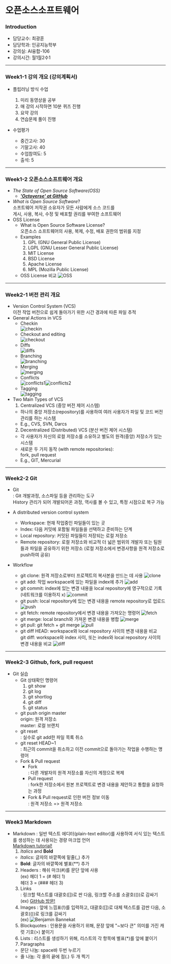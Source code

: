 # **오픈소스소프트웨어**

### Introduction
* 담당교수: 최광훈
* 담당학과: 인공지능학부
* 강의실: AI융합-106
* 강의시간: 월1월2수1
-------------
### Week1-1 강의 개요 (강의계획서)
* 플립러닝 방식 수업
  1. 미리 동영상을 공부
  2. 매 강의 시작하면 10분 퀴즈 진행
  3. 요약 강의
  4. 연습문제 풀이 진행
  
* 수업평가
  * 중간고사: 30
  * 기말고사: 40
  * 수업참여도: 5
  * 출석: 5

-------------
### Week1-2 오픈소스소프트웨어 개요
* _The State of Open Source Software(OSS)_
  * [**_'Octoverse' at GitHub_**](https://octoverse.github.com/)
* _What is Open Source Software_?  
  소프트웨어 저작권 소유자가 모든 사람에게 소스 코드를   
  게시, 사용, 복사, 수정 및 배포할 권리를 부여한 소프트웨어
* OSS License
  * What is Open Source Software License?  
    오픈소스 소프트웨어의 사용, 복제, 수정, 배포 권한의 범위를 지정  
  * Examples
    1. GPL (GNU General Public License)  
    2. LGPL (GNU Lesser General Public License)  
    3. MIT License  
    4. BSD License  
    5. Apache License  
    6. MPL (Mozilla Public License)
  * OSS License 비교
    ![OSS](img/osslicense.jpg)
-------------
### Week2-1 버전 관리 개요
* Version Control System (VCS)  
  이전 작업 버전으로 쉽게 돌아가기 위한 시간 경과에 따른 파일 추적
* General Actions in VCS
  * Checkin  
    ![checkin](img/checkin.jpg)
  * Checkout and editing  
    ![checkout](img/checkout.jpg)
  * Diffs  
    ![diffs](img/diffs.jpg)
  * Branching  
    ![branching](img/branching.jpg)
  * Merging  
    ![merging](img/merging.jpg)
  * Conflicts  
    ![conflicts1](img/conflicts.jpg)![conflicts2](img/conflicts2.jpg)
  * Tagging  
    ![tagging](img/tagging.jpg)
* Two Main Types of VCS
  1. Centralized VCS (중앙 버전 제어 시스템)  
    * 하나의 중앙 저장소(repository)를 사용하여 여러 사용자가 파일 및 코드 버전 관리를 하는 시스템
    * E.g., CVS, SVN, Darcs
  2. Decentralized (Distributed) VCS (분산 버전 제어 시스템)
    * 각 사용자가 자신의 로컬 저장소를 소유하고 별도의 원격(중앙) 저장소가 있는 시스템  
    * 새로운 두 가지 동작 (with remote repositories):  
    fork, pull request  
    * E.g., GIT, Mercurial

-------------
### Week2-2 Git
* Git  
  : Git 개발과정, 소스파일 등을 관리하는 도구  
    History 관리가 되어 개발되어온 과정, 역사를 볼 수 있고, 특정 시점으로 복구 가능
* A distributed version control system  
  * Workspace: 현재 작업중인 파일들이 있는 곳
  * Index: 다음 커밋에 포함될 파일들을 선택하고 준비하는 단계
  * Local repository: 커밋된 파일들이 저장되는 로컬 저장소
  * Remote repository: 로컬 저장소와 비교적 더 넓은 범위의 개발자 또는 팀원들과 파일을 공유하기 위한 저장소 (로컬 저장소에서 변경사항을  원격 저장소로 push하여 공유)

* Workflow
  * git clone: 원격 저장소로부터 프로젝트의 복사본을 만드는 데 사용
  ![clone](img/clone.jpg)
  * git add: 작업 workspace에 있는 파일을 index에 추가
  ![add](img/add.jpg)
  * git commit: index에 있는 변경 내용을 local repository에 영구적으로 기록 (네트워크를 이용하지 x)
  ![commit](img/commita.jpg)
  * git push: local repository에 있는 변경 내용을 remote repository로 업로드
  ![push](img/push.jpg)
  * git fetch: remote repository에서 변경 내용을 가져오는 명령어
  ![fetch](img/fetch.jpg)
  * git merge: local branch와 가져온 변경 내용을 병합
  ![merge](img/merge.jpg)
  * git pull: git fetch + git merge
  ![pull](img/pull.jpg)
  * git diff HEAD: workspace와 local repository 사이의 변경 내용을 비교  
  git diff: workspace와 index 사이, 또는 index와 local repository 사이의 변경 내용을 비교
  ![diff](img/diff.jpg)

-------------
### Week2-3 Github, fork, pull request
* Git 실습
  * Git 상태확인 명령어
    1. git show
    2. git log
    3. git shortlog
    4. git diff
    5. git status
  * git push origin master  
    origin: 원격 저장소  
    master: 로컬 브랜치
  * git reset  
    : 실수로 git add한 파일 목록 취소
  * git reset HEAD~1  
    : 최근의 commit을 취소하고 이전 commit으로 돌아가는 작업을 수행하는 명령어 
  * Fork & Pull request
    * Fork  
    : 다른 개발자의 원격 저장소를 자신의 계정으로 복제
    * Pull request  
    : fork한 저장소에서 원본 프로젝트로 변경 내용을 제안하고 통합을 요청하는 과정
    * Fork & Pull request로 인한 버전 정보 이동  
    : 원격 저장소 => 원격 저장소

-------------
### Week3     Markdown
* Markdown
  : 일반 텍스트 에디터(plain-text editor)를 사용하여 서식 있는 텍스트를 생성하는 데 사용되는 경량 마크업 언어  
[Markdown tutorial!](https://www.markdowntutorial.com/)
  1. _Italics_ and **Bold**
    * _Italics_: 글자의 바깥쪽에 밑줄(_) 추가
    * **Bold**: 글자의 바깥쪽에 별표(**) 추가
  2. Headers
    : 해쉬 마크(#)를 문단 앞에 사용  
    (ex) 헤더 1 = (# 헤더 1)  
    헤더 3 = (### 헤더 3)
  3. Links  
    : 링크할 텍스트를 대괄호([])로 싼 다음, 링크할 주소를 소괄호(())로 감싸기  
    (ex) [GitHub 방문!](www.github.com)
  4. Images
    : 앞에 느낌표(!)를 입력하고, 대괄호([])로 대체 텍스트를 감싼 다음, 소괄호(())로 링크를 감싸기  
    (ex) ![Benjamin Bannekat](https://octodex.github.com/images/bannekat.png)
  5. Blockquotes
    : 인용문을 사용하기 위해, 문장 앞에 "~보다 큰" 의미를 가진 캐럿 기호(>) 붙이기
  6. Lists
    : 리스트를 생성하기 위해, 리스트의 각 항목에 별표(*)를 앞에 붙이기  
  7. Paragraphs
    * 문단 나눔: space바 두번 누르기
    * 줄 나눔: 각 줄의 끝에 점(.) 두 개 찍기
    
